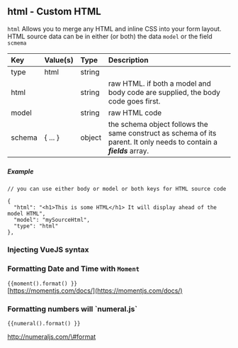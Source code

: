 ## html - Custom HTML

`html` Allows you to merge any HTML and inline CSS into your form layout. HTML source data can be in either \(or both\) the data `model` or the field `scmema`

| Key | Value\(s\) | Type | Description |
| :--- | :--- | :--- | :--- |
| type | html | string |  |
| html |  | string | raw HTML. if both a model and body code are supplied, the body code goes first. |
| model |  | string | raw HTML code |
| schema | { ... } | object | the schema object follows the same construct as schema of its parent. It only needs to contain a _**fields**_ array. |

##### 

##### Example

```
// you can use either body or model or both keys for HTML source code

{
  "html": "<h1>This is some HTML</h1> It will display ahead of the model HTML",
  "model": "mySourceHtml",
  "type": "html"
},
```

### Injecting VueJS syntax

### Formatting Date and Time with `Moment`

`{{moment().format() }}`  
[https://momentjs.com/docs/](https://momentjs.com/docs/)



### Formatting numbers will \`numeral.js\`

`{{numeral().format() }}`

http://numeraljs.com/\#format



